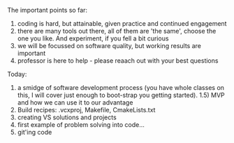 The important points so far:
1) coding is hard, but attainable, given practice and continued engagement
2) there are many tools out there, all of them are 'the same', choose 
     the one you like.  And experiment, if you fell a bit curious
3) we will be focussed on software quality, but working results are important
4) professor is here to help - please reaach out with your best questions


Today:
1) a smidge of software development process (you have whole classes on this, I will cover just enough to boot-strap you getting started).
1.5) MVP and how we can use it to our advantage 
2) Build recipes:  .vcxproj, Makefile, CmakeLists.txt
3) creating VS solutions and projects
3) first example of problem solving into code...
4) git'ing code
